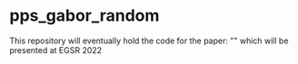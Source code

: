 # pps_gabor_random

This repository will eventually hold the code for the paper: "" which will be presented at EGSR 2022
